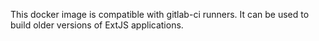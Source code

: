 This docker image is compatible with gitlab-ci runners.  It can be used to build older versions of ExtJS applications.

